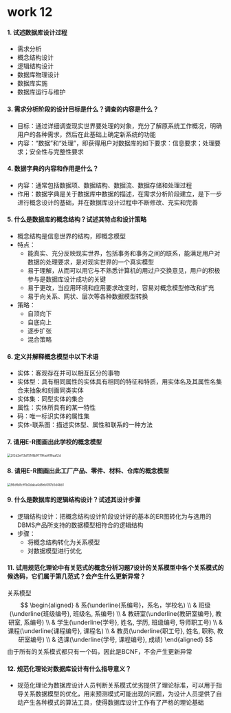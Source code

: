 # work 12

#### 1. 试述数据库设计过程

- 需求分析
- 概念结构设计
- 逻辑结构设计
- 数据库物理设计
- 数据库实施
- 数据库运行与维护

#### 3. 需求分析阶段的设计目标是什么？调查的内容是什么？

- 目标：通过详细调查现实世界要处理的对象，充分了解原系统工作概况，明确用户的各种需求，然后在此基础上确定新系统的功能
- 内容：“数据”和“处理”，即获得用户对数据库的如下要求：信息要求；处理要求；安全性与完整性要求

#### 4. 数据字典的内容和作用是什么？

- 内容：通常包括数据项、数据结构、数据流、数据存储和处理过程
- 作用：数据字典是关于数据库中数据的描述，在需求分析阶段建立，是下一步进行概念设计的基础，并在数据库设计过程中不断修改、充实和完善

#### 5. 什么是数据库的概念结构？试述其特点和设计策略

- 概念结构是信息世界的结构，即概念模型
- 特点：
	- 能真实、充分反映现实世界，包括事务和事务之间的联系，能满足用户对数据的处理要求，是对现实世界的一个真实模型
	- 易于理解，从而可以用它与不熟悉计算机的用过户交换意见，用户的积极参与是数据库设计成功的关键
	- 易于更改，当应用环境和应用要求改变时，容易对概念模型修改和扩充
	- 易于向关系、网状、层次等各种数据模型转换
- 策略：
	- 自顶向下
	- 自底向上
	- 逐步扩张
	- 混合策略

#### 6. 定义并解释概念模型中以下术语

- 实体：客观存在并可以相互区分的事物
- 实体型：具有相同属性的实体具有相同的特征和特质，用实体名及其属性名集合来抽象和刻画同类实体
- 实体集：同型实体的集合
- 属性：实体所具有的某一特性
- 码：唯一标识实体的属性集
- 实体-联系图：描述实体型、属性和联系的一种方法

#### 7. 请用E-R图画出此学校的概念模型

<img src="J:\TencentData\WeChat Files\wxid_j6c1rdn3ul0312\FileStorage\Temp\2f2d2ef13d151f8b9779fad419aa12d.jpg" alt="2f2d2ef13d151f8b9779fad419aa12d" style="zoom:50%;" />

#### 8. 请用E-R图画出此工厂产品、零件、材料、仓库的概念模型

<img src="J:\TencentData\WeChat Files\wxid_j6c1rdn3ul0312\FileStorage\Temp\86dfb8cff1b0daba4d8eb097b5d4bb1.jpg" alt="86dfb8cff1b0daba4d8eb097b5d4bb1" style="zoom:50%;" />

#### 9. 什么是数据库的逻辑结构设计？试述其设计步骤

- 逻辑结构设计：把概念结构设计阶段设计好的基本的ER图转化为与选用的DBMS产品所支持的数据模型相符合的逻辑结构
- 步骤：
	- 将概念结构转化为关系模型
	- 对数据模型进行优化

#### 11. 试用规范化理论中有关范式的概念分析习题7设计的关系模型中各个关系模式的候选码，它们属于第几范式？会产生什么更新异常？

关系模型
$$
\begin{aligned}
& 系(\underline{系编号}，系名，学校名) \\
& 班级(\underline{班级编号}, 班级名, 系编号) \\
& 教研室(\underline{教研室编号}, 教研室, 系编号) \\
& 学生(\underline{学号}, 姓名, 学历, 班级编号, 导师职工号) \\
& 课程(\underline{课程编号}, 课程名) \\
& 教员(\underline{职工号}, 姓名, 职称, 教研室编号) \\
& 选课(\underline{学号, 课程编号}, 成绩)
\end{aligned}
$$
由于所有的关系模式都只有一个码，因此是BCNF，不会产生更新异常

#### 12. 规范化理论对数据库设计有什么指导意义？

- 规范化理论为数据库设计人员判断关系模式优劣提供了理论标准，可以用于指导关系数据模型的优化，用来预测模式可能出现的问题，为设计人员提供了自动产生各种模式的算法工具，使得数据库设计工作有了严格的理论基础
